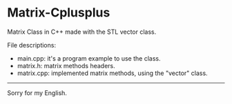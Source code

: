 # Matrix-Cplusplus
Matrix Class in C++ made with the STL vector class.

File descriptions:
- main.cpp: it's a program example to use the class.
- matrix.h: matrix methods headers.
- matrix.cpp: implemented matrix methods, using the "vector" class.


----
Sorry for my English.
